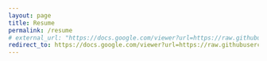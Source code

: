 ```yaml
---
layout: page
title: Resume
permalink: /resume
# external_url: "https://docs.google.com/viewer?url=https://raw.githubusercontent.com/janpreet/effective-dollop/main/janpreet-singh-resume.pdf"
redirect_to: https://docs.google.com/viewer?url=https://raw.githubusercontent.com/janpreet/effective-dollop/main/janpreet-singh-resume.pdf
---
```


